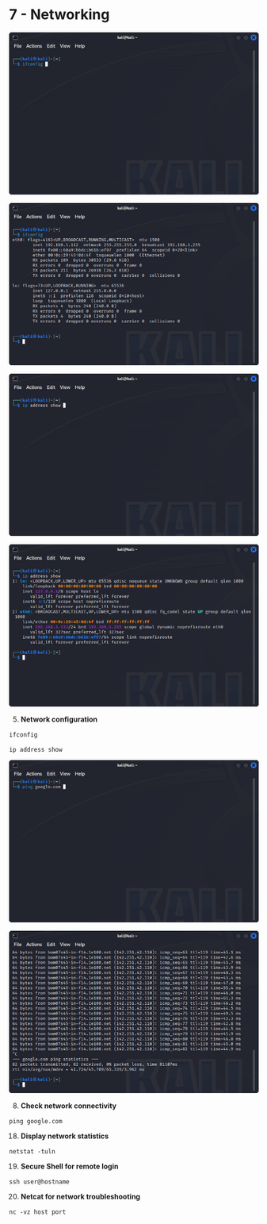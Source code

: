 # 7 - Networking
 
![Image](1.png)

![Image](2.png)

![Image](3.png)

![Image](4.png)

5. **Network configuration**

```
ifconfig
```

```
ip address show
```

![Image](6.png)

![Image](7.png)

8. **Check network connectivity**

```
ping google.com
```

18. **Display network statistics**

```
netstat -tuln
```

19. **Secure Shell for remote login**

```
ssh user@hostname
```

20. **Netcat for network troubleshooting**

```
nc -vz host port
```